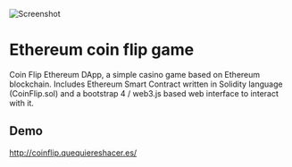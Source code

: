 ![Screenshot](https://raw.githubusercontent.com/mariopino/ethereum-coinflip/master/screenshot.png)

# Ethereum coin flip game

Coin Flip Ethereum DApp, a simple casino game based on Ethereum blockchain. Includes Ethereum Smart Contract written in Solidity language (CoinFlip.sol) and a bootstrap 4 / web3.js based web interface to interact with it.

## Demo

http://coinflip.quequiereshacer.es/
